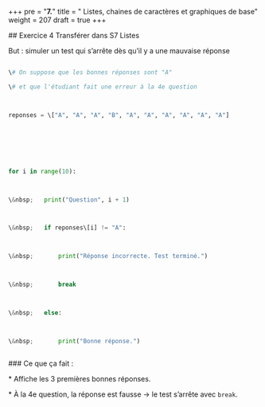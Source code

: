 +++
pre = "**7.**"
title = " Listes, chaines de caractères et graphiques de base"
weight = 207
draft = true
+++





\## Exercice 4 Transférer dans S7 Listes



But : simuler un test qui s’arrête dès qu’il y a une mauvaise réponse



```python

\# On suppose que les bonnes réponses sont "A"

\# et que l'étudiant fait une erreur à la 4e question



reponses = \["A", "A", "A", "B", "A", "A", "A", "A", "A", "A"]







for i in range(10):



\&nbsp;   print("Question", i + 1)



\&nbsp;   if reponses\[i] != "A":



\&nbsp;       print("Réponse incorrecte. Test terminé.")



\&nbsp;       break



\&nbsp;   else:



\&nbsp;       print("Bonne réponse.")



```







\### Ce que ça fait :







\* Affiche les 3 premières bonnes réponses.



\* À la 4e question, la réponse est fausse → le test s’arrête avec `break`.

